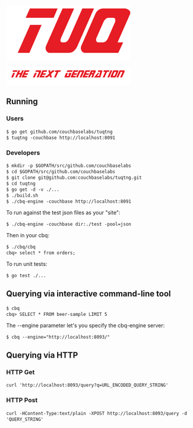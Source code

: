 ![](docs/tuq.png)

![](docs/tng.png)

## Running

### Users

    $ go get github.com/couchbaselabs/tuqtng
    $ tuqtng -couchbase http://localhost:8091

### Developers

    $ mkdir -p $GOPATH/src/github.com/couchbaselabs
    $ cd $GOPATH/src/github.com/couchbaselabs
    $ git clone git@github.com:couchbaselabs/tuqtng.git
    $ cd tuqtng
    $ go get -d -v ./...
    $ ./build.sh
    $ ./cbq-engine -couchbase http://localhost:8091

To run against the test json files as your "site":

    $ ./cbq-engine -couchbase dir:./test -pool=json

Then in your cbq:

    $ ./cbq/cbq
    cbq> select * from orders;

To run unit tests:

    $ go test ./...

## Querying via interactive command-line tool

    $ cbq
    cbq> SELECT * FROM beer-sample LIMIT 5

The --engine parameter let's you specify the cbq-engine server:

    $ cbq --engine="http://localhost:8093/"

## Querying via HTTP

### HTTP Get

    curl 'http://localhost:8093/query?q=URL_ENCODED_QUERY_STRING'

### HTTP Post

    curl -HContent-Type:text/plain -XPOST http://localhost:8093/query -d 'QUERY_STRING'
